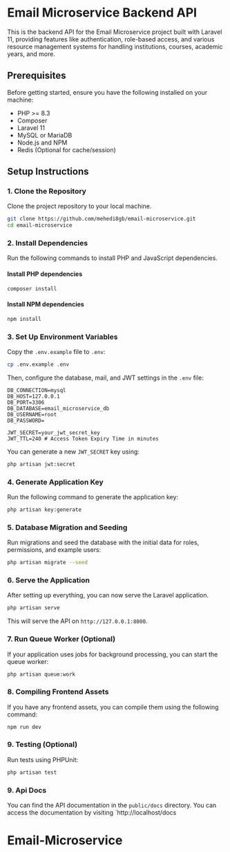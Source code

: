 # Email Microservice Backend API

This is the backend API for the Email Microservice project built with Laravel 11, providing features like authentication, role-based access, and various resource management systems for handling institutions, courses, academic years, and more.

## Prerequisites

Before getting started, ensure you have the following installed on your machine:

- PHP >= 8.3
- Composer
- Laravel 11
- MySQL or MariaDB
- Node.js and NPM
- Redis (Optional for cache/session)

## Setup Instructions

### 1. Clone the Repository

Clone the project repository to your local machine.

```bash
git clone https://github.com/mehedi8gb/email-microservice.git
cd email-microservice
```

### 2. Install Dependencies

Run the following commands to install PHP and JavaScript dependencies.

#### Install PHP dependencies

```bash
composer install
```

#### Install NPM dependencies

```bash
npm install
```

### 3. Set Up Environment Variables

Copy the `.env.example` file to `.env`:

```bash
cp .env.example .env
```

Then, configure the database, mail, and JWT settings in the `.env` file:

```dotenv
DB_CONNECTION=mysql
DB_HOST=127.0.0.1
DB_PORT=3306
DB_DATABASE=email_microservice_db
DB_USERNAME=root
DB_PASSWORD=

JWT_SECRET=your_jwt_secret_key
JWT_TTL=240 # Access Token Expiry Time in minutes
```

You can generate a new `JWT_SECRET` key using:

```bash
php artisan jwt:secret
```

### 4. Generate Application Key

Run the following command to generate the application key:

```bash
php artisan key:generate
```

### 5. Database Migration and Seeding

Run migrations and seed the database with the initial data for roles, permissions, and example users:

```bash
php artisan migrate --seed
```

### 6. Serve the Application

After setting up everything, you can now serve the Laravel application.

```bash
php artisan serve
```

This will serve the API on `http://127.0.0.1:8000`.

### 7. Run Queue Worker (Optional)

If your application uses jobs for background processing, you can start the queue worker:

```bash
php artisan queue:work
```

### 8. Compiling Frontend Assets

If you have any frontend assets, you can compile them using the following command:

```bash
npm run dev
```

### 9. Testing (Optional)

Run tests using PHPUnit:

```bash
php artisan test
```
### 9. Api Docs

You can find the API documentation in the `public/docs` directory. You can access the documentation by visiting `http://localhost/docs

# Email-Microservice
